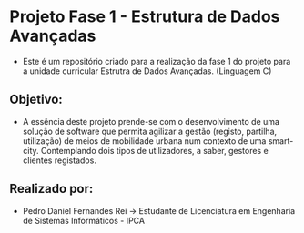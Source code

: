# Projeto Fase 1 - Estrutura de Dados Avançadas

- Este é um repositório criado para a realização da fase 1 do projeto para a unidade curricular  Estrutra de Dados Avançadas. (Linguagem C)


## Objetivo:
- A essência deste projeto prende-se com o desenvolvimento de uma solução de software que permita agilizar a gestão (registo, partilha, utilização) de meios de mobilidade urbana num contexto de uma smart-city. Contemplando dois tipos de utilizadores, a saber, gestores e clientes registados. 


## Realizado por:
- Pedro Daniel Fernandes Rei -> Estudante de Licenciatura em Engenharia de Sistemas Informáticos - IPCA
